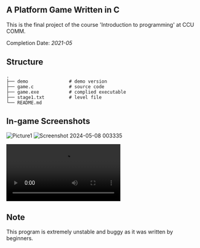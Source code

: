 ## A Platform Game Written in C

This is the final project of the course 'Introduction to programming' at CCU COMM.

Completion Date: *2021-05*

## Structure
    .
    ├── demo               # demo version
    ├── game.c             # source code
    ├── game.exe           # complied executable
    ├── stage1.txt         # level file
    └── README.md

## In-game Screenshots
![Picture1](https://github.com/hsu26zq/game/assets/95536686/7bf6f8e2-8b7f-44ee-9e2b-c511091fc882)
![Screenshot 2024-05-08 003335](https://github.com/hsu26zq/game/assets/95536686/50c8d3e0-09ce-42e1-8071-efdc21927c89)

<video src="![Image](https://github.com/user-attachments/assets/9af6ebe5-3186-423b-87f7-a59c7eb72374)"></video>

## Note
This program is extremely unstable and buggy as it was written by beginners.
